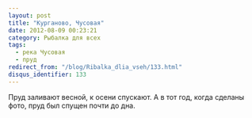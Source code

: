 ```yaml
---
layout: post
title: "Курганово, Чусовая"
date: 2012-08-09 00:23:21
category: Рыбалка для всех
tags:
  - река Чусовая
  - пруд
redirect_from: "/blog/Ribalka_dlia_vseh/133.html"
disqus_identifier: 133
---
```

Пруд заливают весной, к осени спускают. А в тот год, когда сделаны фото,
пруд был спущен почти до дна.
